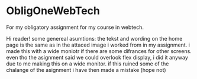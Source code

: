 # ObligOneWebTech
For my obligatory assignment for my course in webtech.

Hi reader! 
some genereal asumtions: the tekst and wording on the home page is the same as in the attaced image i worked from in my assignment.
i made this with a wide moniotr if there are some difrances for other screens.
even tho the asignment said we could overlook flex display, i did it anyway due to me making this on a wide monitor. if this ruined some of the chalange of the asignment i have then made a mistake (hope not)
